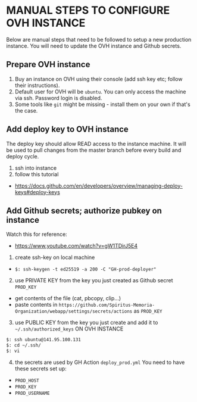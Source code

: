 # MANUAL STEPS TO CONFIGURE OVH INSTANCE
Below are manual steps that need to be followed to setup a new production instance. You will need to update the OVH instance and Github secrets.

## Prepare OVH instance
1. Buy an instance on OVH using their console (add ssh key etc; follow their instructions).
2. Default user for OVH will be `ubuntu`. You can only access the machine via ssh. Password login is disabled.
3. Some tools like `git` might be missing - install them on your own if that's the case.

## Add deploy key to OVH instance
The deploy key should allow READ access to the instance machine. It will be used to pull changes from the master branch before every build and deploy cycle.

1. ssh into instance
2. follow this tutorial
* https://docs.github.com/en/developers/overview/managing-deploy-keys#deploy-keys


## Add Github secrets; authorize pubkey on instance
Watch this for reference:
* https://www.youtube.com/watch?v=gW1TDirJ5E4

1. create ssh-key on local machine
* `$: ssh-keygen -t ed25519 -a 200 -C "GH-prod-deployer"`

2. use PRIVATE KEY from the key you just created as Github secret `PROD_KEY`
* get contents of the file (cat, pbcopy, clip...)
* paste contents in `https://github.com/Spiritus-Memoria-Organization/webapp/settings/secrets/actions` as `PROD_KEY`

3. use PUBLIC KEY from the key you just create and add it to `~/.ssh/authorized_keys` ON OVH INSTANCE
```bash
$: ssh ubuntu@141.95.100.131
$: cd ~/.ssh/
$: vi 
```

4. the secrets are used by GH Action `deploy_prod.yml`
You need to have these secrets set up:
* `PROD_HOST`
* `PROD_KEY`
* `PROD_USERNAME`
